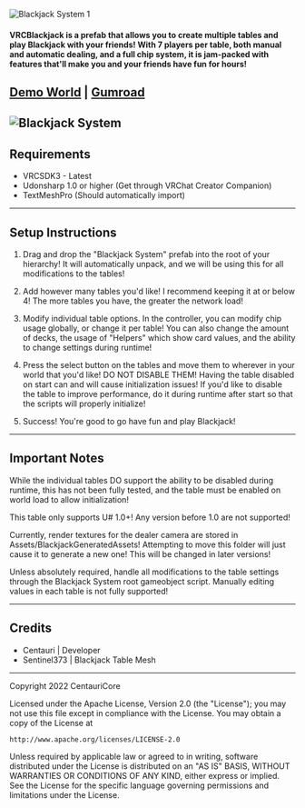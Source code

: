 ![Blackjack System 1](https://user-images.githubusercontent.com/28989460/201808178-fa195fc6-f1e8-4de0-ac4d-749f6b39109c.PNG)

#### VRCBlackjack is a prefab that allows you to create multiple tables and play Blackjack with your friends! With 7 players per table, both manual and automatic dealing, and a full chip system, it is jam-packed with features that'll make you and your friends have fun for hours!

[Demo World](https://vrchat.com/home/world/wrld_41007480-7a8b-44f3-a97e-57a83d3512ce) | [Gumroad](https://centauri.gumroad.com/l/rrqay)
---
![Blackjack System](https://user-images.githubusercontent.com/28989460/201807936-13f4e014-e947-4b1f-911b-d4e3470f99e1.PNG)
---

## Requirements

- VRCSDK3 - Latest
- Udonsharp 1.0 or higher (Get through VRChat Creator Companion)
- TextMeshPro (Should automatically import)
---
## Setup Instructions

1) Drag and drop the "Blackjack System" prefab into the root of your hierarchy! It will automatically unpack, and we will be using this for all modifications to the tables!

2) Add however many tables you'd like! I recommend keeping it at or below 4! The more tables you have, the greater the network load!

3) Modify individual table options. In the controller, you can modify chip usage globally, or change it per table! You can also change the amount of decks, the usage of "Helpers" which show card values, and the ability to change settings during runtime!

4) Press the select button on the tables and move them to wherever in your world that you'd like! DO NOT DISABLE THEM! Having the table disabled on start can and will cause initialization issues! If you'd like to disable the table to improve performance, do it during runtime after start so that the scripts will properly initialize!

5) Success! You're good to go have fun and play Blackjack!
---

## Important Notes

While the individual tables DO support the ability to be disabled during runtime, this has not been fully tested, and the table must be enabled on world load to allow initialization!

This table only supports U# 1.0+! Any version before 1.0 are not supported!

Currently, render textures for the dealer camera are stored in Assets/BlackjackGeneratedAssets! Attempting to move this folder will just cause it to generate a new one! This will be changed in later versions!

Unless absolutely required, handle all modifications to the table settings through the Blackjack System root gameobject script. Manually editing values in each table is not fully supported!

---

## Credits

- Centauri | Developer
- Sentinel373 | Blackjack Table Mesh

---
Copyright 2022 CentauriCore

Licensed under the Apache License, Version 2.0 (the "License");
you may not use this file except in compliance with the License.
You may obtain a copy of the License at

    http://www.apache.org/licenses/LICENSE-2.0

Unless required by applicable law or agreed to in writing, software
distributed under the License is distributed on an "AS IS" BASIS,
WITHOUT WARRANTIES OR CONDITIONS OF ANY KIND, either express or implied.
See the License for the specific language governing permissions and
limitations under the License.


